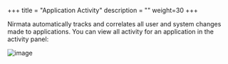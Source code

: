 +++
title = "Application Activity"
description = ""
weight=30
+++ 

Nirmata automatically tracks and correlates all user and system changes made to applications. You can view all activity for an application in the activity panel:

![image](/images/environments-activity.png)
 
